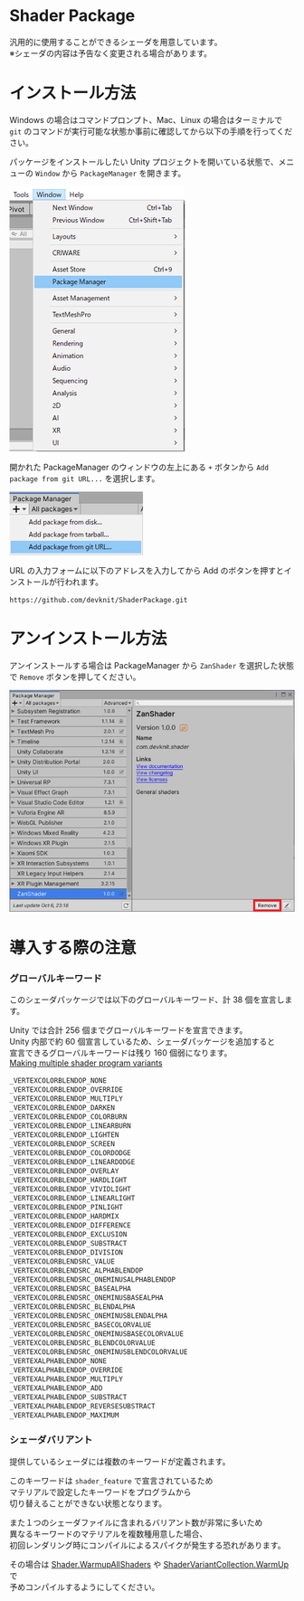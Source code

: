 # Shader Package

汎用的に使用することができるシェーダを用意しています。  
※シェーダの内容は予告なく変更される場合があります。

# インストール方法

Windows の場合はコマンドプロンプト、Mac、Linux の場合はターミナルで `git` のコマンドが実行可能な状態か事前に確認してから以下の手順を行ってください。

パッケージをインストールしたい Unity プロジェクトを開いている状態で、メニューの `Window` から `PackageManager` を開きます。

![](.Docs/WindowOpen.png)

開かれた PackageManager のウィンドウの左上にある `+` ボタンから
`Add package from git URL...` を選択します。

![](.Docs/Install.png)

URL の入力フォームに以下のアドレスを入力してから Add のボタンを押すとインストールが行われます。
```
https://github.com/devknit/ShaderPackage.git
```

# アンインストール方法

アンインストールする場合は PackageManager から `ZanShader` を選択した状態で `Remove` ボタンを押してください。

![](.Docs/Uninstall.png)

# 導入する際の注意

### グローバルキーワード 

このシェーダパッケージでは以下のグローバルキーワード、計 38 個を宣言します。  

Unity では合計 256 個までグローバルキーワードを宣言できます。  
Unity 内部で約 60 個宣言しているため、シェーダパッケージを追加すると  
宣言できるグローバルキーワードは残り 160 個弱になります。  
[Making multiple shader program variants](https://docs.unity3d.com/Manual/SL-MultipleProgramVariants.html)


```
_VERTEXCOLORBLENDOP_NONE
_VERTEXCOLORBLENDOP_OVERRIDE
_VERTEXCOLORBLENDOP_MULTIPLY
_VERTEXCOLORBLENDOP_DARKEN
_VERTEXCOLORBLENDOP_COLORBURN
_VERTEXCOLORBLENDOP_LINEARBURN
_VERTEXCOLORBLENDOP_LIGHTEN
_VERTEXCOLORBLENDOP_SCREEN
_VERTEXCOLORBLENDOP_COLORDODGE
_VERTEXCOLORBLENDOP_LINEARDODGE
_VERTEXCOLORBLENDOP_OVERLAY
_VERTEXCOLORBLENDOP_HARDLIGHT
_VERTEXCOLORBLENDOP_VIVIDLIGHT
_VERTEXCOLORBLENDOP_LINEARLIGHT
_VERTEXCOLORBLENDOP_PINLIGHT
_VERTEXCOLORBLENDOP_HARDMIX
_VERTEXCOLORBLENDOP_DIFFERENCE
_VERTEXCOLORBLENDOP_EXCLUSION
_VERTEXCOLORBLENDOP_SUBSTRACT
_VERTEXCOLORBLENDOP_DIVISION
_VERTEXCOLORBLENDSRC_VALUE
_VERTEXCOLORBLENDSRC_ALPHABLENDOP
_VERTEXCOLORBLENDSRC_ONEMINUSALPHABLENDOP
_VERTEXCOLORBLENDSRC_BASEALPHA
_VERTEXCOLORBLENDSRC_ONEMINUSBASEALPHA
_VERTEXCOLORBLENDSRC_BLENDALPHA
_VERTEXCOLORBLENDSRC_ONEMINUSBLENDALPHA
_VERTEXCOLORBLENDSRC_BASECOLORVALUE
_VERTEXCOLORBLENDSRC_ONEMINUSBASECOLORVALUE
_VERTEXCOLORBLENDSRC_BLENDCOLORVALUE
_VERTEXCOLORBLENDSRC_ONEMINUSBLENDCOLORVALUE
_VERTEXALPHABLENDOP_NONE
_VERTEXALPHABLENDOP_OVERRIDE
_VERTEXALPHABLENDOP_MULTIPLY
_VERTEXALPHABLENDOP_ADD
_VERTEXALPHABLENDOP_SUBSTRACT
_VERTEXALPHABLENDOP_REVERSESUBSTRACT
_VERTEXALPHABLENDOP_MAXIMUM
```

### シェーダバリアント

提供しているシェーダには複数のキーワードが定義されます。  

このキーワードは `shader_feature` で宣言されているため  
マテリアルで設定したキーワードをプログラムから  
切り替えることができない状態となります。  

また１つのシェーダファイルに含まれるバリアント数が非常に多いため  
異なるキーワードのマテリアルを複数種用意した場合、  
初回レンダリング時にコンパイルによるスパイクが発生する恐れがあります。  

その場合は [Shader.WarmupAllShaders](https://docs.unity3d.com/ScriptReference/Shader.WarmupAllShaders.html) や [ShaderVariantCollection.WarmUp](https://docs.unity3d.com/ScriptReference/ShaderVariantCollection.WarmUp.html) で  
予めコンパイルするようにしてください。

